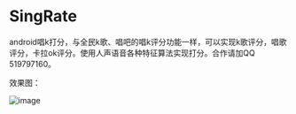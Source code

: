 # SingRate
android唱k打分，与全民k歌、唱吧的唱k评分功能一样，可以实现k歌评分，唱歌评分，卡拉ok评分。使用人声语音各种特征算法实现打分。合作请加QQ 519797160。

效果图：

![image](https://github.com/KaLongChan/SingRate/blob/master/imgs/S81128-115004.jpg)
